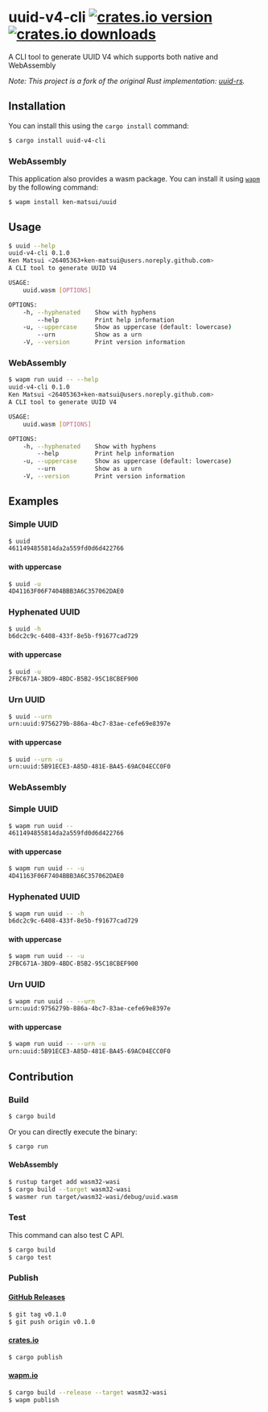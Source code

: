 # uuid-v4-cli [![crates.io version](https://img.shields.io/crates/v/uuid-v4-cli.svg)](https://crates.io/crates/uuid-v4-cli) [![crates.io downloads](https://img.shields.io/crates/d/uuid-v4-cli.svg)](https://crates.io/crates/uuid-v4-cli)

A CLI tool to generate UUID V4 which supports both native and WebAssembly

*Note: This project is a fork of the original Rust implementation: [uuid-rs](https://github.com/uuid-rs/uuid).*

## Installation

You can install this using the `cargo install` command:

```bash
$ cargo install uuid-v4-cli
```

### WebAssembly

This application also provides a wasm package.
You can install it using [`wapm`](https://wapm.io/help/install) by the following command:

```bash
$ wapm install ken-matsui/uuid
```

## Usage

```bash
$ uuid --help
uuid-v4-cli 0.1.0
Ken Matsui <26405363+ken-matsui@users.noreply.github.com>
A CLI tool to generate UUID V4

USAGE:
    uuid.wasm [OPTIONS]

OPTIONS:
    -h, --hyphenated    Show with hyphens
        --help          Print help information
    -u, --uppercase     Show as uppercase (default: lowercase)
        --urn           Show as a urn
    -V, --version       Print version information
```

### WebAssembly

```bash
$ wapm run uuid -- --help
uuid-v4-cli 0.1.0
Ken Matsui <26405363+ken-matsui@users.noreply.github.com>
A CLI tool to generate UUID V4

USAGE:
    uuid.wasm [OPTIONS]

OPTIONS:
    -h, --hyphenated    Show with hyphens
        --help          Print help information
    -u, --uppercase     Show as uppercase (default: lowercase)
        --urn           Show as a urn
    -V, --version       Print version information
```

## Examples

### Simple UUID

```bash
$ uuid
4611494855814da2a559fd0d6d422766
```

#### with uppercase

```bash
$ uuid -u
4D41163F06F7404BBB3A6C357062DAE0
```

### Hyphenated UUID

```bash
$ uuid -h
b6dc2c9c-6408-433f-8e5b-f91677cad729
```

#### with uppercase

```bash
$ uuid -u
2FBC671A-3BD9-4BDC-B5B2-95C18CBEF900
```

### Urn UUID

```bash
$ uuid --urn
urn:uuid:9756279b-886a-4bc7-83ae-cefe69e8397e
```

#### with uppercase

```bash
$ uuid --urn -u
urn:uuid:5B91ECE3-A85D-481E-BA45-69AC04ECC0F0
```

### WebAssembly

### Simple UUID

```bash
$ wapm run uuid --
4611494855814da2a559fd0d6d422766
```

#### with uppercase

```bash
$ wapm run uuid -- -u
4D41163F06F7404BBB3A6C357062DAE0
```

### Hyphenated UUID

```bash
$ wapm run uuid -- -h
b6dc2c9c-6408-433f-8e5b-f91677cad729
```

#### with uppercase

```bash
$ wapm run uuid -- -u
2FBC671A-3BD9-4BDC-B5B2-95C18CBEF900
```

### Urn UUID

```bash
$ wapm run uuid -- --urn
urn:uuid:9756279b-886a-4bc7-83ae-cefe69e8397e
```

#### with uppercase

```bash
$ wapm run uuid -- --urn -u
urn:uuid:5B91ECE3-A85D-481E-BA45-69AC04ECC0F0
```

## Contribution

### Build

```bash
$ cargo build
```

Or you can directly execute the binary:

```bash
$ cargo run
```

#### WebAssembly

```bash
$ rustup target add wasm32-wasi
$ cargo build --target wasm32-wasi
$ wasmer run target/wasm32-wasi/debug/uuid.wasm
```

### Test

This command can also test C API.

```bash
$ cargo build
$ cargo test
```

### Publish

#### [GitHub Releases](https://github.com/ken-matsui/uuid-v4-cli/tags)

```bash
$ git tag v0.1.0
$ git push origin v0.1.0
```

#### [crates.io](https://crates.io/)

```bash
$ cargo publish
```

#### [wapm.io](https://wapm.io/)

```bash
$ cargo build --release --target wasm32-wasi
$ wapm publish
```
